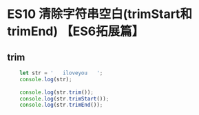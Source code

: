 # ES10 清除字符串空白(trimStart和trimEnd) 【ES6拓展篇】

## trim

```js
    let str = '   iloveyou   ';
    console.log(str);
    
    console.log(str.trim());
    console.log(str.trimStart());
    console.log(str.trimEnd());
```